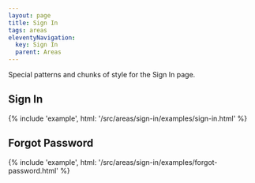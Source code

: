 ```yaml
---
layout: page
title: Sign In
tags: areas
eleventyNavigation:
  key: Sign In
  parent: Areas
---
```


Special patterns and chunks of style for the Sign In page.

## Sign In

{% include 'example', html: '/src/areas/sign-in/examples/sign-in.html' %}

## Forgot Password

{% include 'example', html: '/src/areas/sign-in/examples/forgot-password.html' %}
